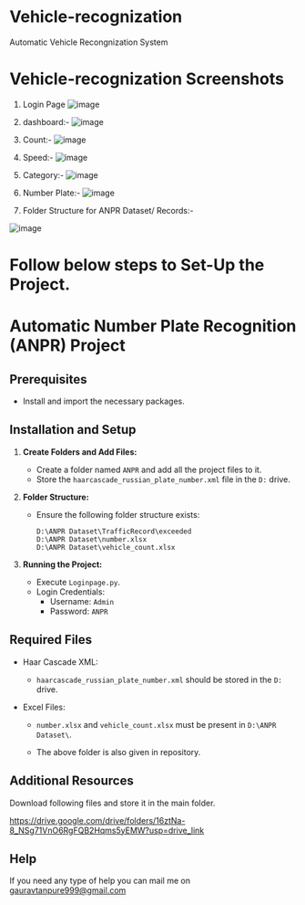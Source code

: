# Vehicle-recognization
Automatic Vehicle Recongnization System

# Vehicle-recognization Screenshots

1) Login Page
   ![image](https://github.com/gauravtanpure/Vehicle-recognization/assets/147535321/ac3ea894-10f9-4f53-ac1f-74dbb5e1bfe3)
 
2) dashboard:-
![image](https://github.com/gauravtanpure/Vehicle-recognization/assets/147535321/6fe720b8-6e61-443a-9816-2fc770b48789)

3) Count:-
![image](https://github.com/gauravtanpure/Vehicle-recognization/assets/147535321/17c2bb31-0730-438b-a7ec-a77aea43e8b9)

4) Speed:-
![image](https://github.com/gauravtanpure/Vehicle-recognization/assets/147535321/92ead0b1-c9d7-47e8-b433-5e4a857f065f)

5) Category:-
![image](https://github.com/gauravtanpure/Vehicle-recognization/assets/147535321/e44578e6-7e06-4755-a8e3-57bb22c57c6b)

6) Number Plate:-
![image](https://github.com/gauravtanpure/Vehicle-recognization/assets/147535321/410fd9ad-f23b-4686-86f3-51013a293cc8)

7) Folder Structure for ANPR Dataset/ Records:-
   
![image](https://github.com/gauravtanpure/Vehicle-recognization/assets/147535321/fa17a0ea-1c38-4112-bcb3-ebcba895f5db)


# Follow below steps to Set-Up the Project.

# Automatic Number Plate Recognition (ANPR) Project

## Prerequisites

- Install and import the necessary packages.

## Installation and Setup

1. **Create Folders and Add Files:**
   - Create a folder named `ANPR` and add all the project files to it.
   - Store the `haarcascade_russian_plate_number.xml` file in the `D:` drive.

2. **Folder Structure:**
   - Ensure the following folder structure exists:
     ```
     D:\ANPR Dataset\TrafficRecord\exceeded
     D:\ANPR Dataset\number.xlsx
     D:\ANPR Dataset\vehicle_count.xlsx
     ```

3. **Running the Project:**
   - Execute `Loginpage.py`.
   - Login Credentials:
     - Username: `Admin`
     - Password: `ANPR`

## Required Files

- Haar Cascade XML:
  - `haarcascade_russian_plate_number.xml` should be stored in the `D:` drive.

- Excel Files:
  - `number.xlsx` and `vehicle_count.xlsx` must be present in `D:\ANPR Dataset\`.
 
  - The above folder is also given in repository.

## Additional Resources
Download following files and store it in the main folder.

https://drive.google.com/drive/folders/16ztNa-8_NSg71VnO6RgFQB2Hqms5yEMW?usp=drive_link

## Help
If you need any type of help you can mail me on gauravtanpure999@gmail.com




